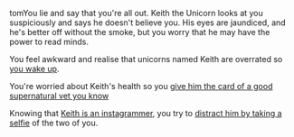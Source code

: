 tomYou lie and say that you're all out. Keith the Unicorn looks at you suspiciously and says he doesn't believe you.
His eyes are jaundiced, and he's better off without the smoke, but you worry that he may have the power to read minds.

You feel awkward and realise that unicorns named Keith are overrated so [you wake up](../existence/existence.md).

You're worried about Keith's health so you
[give him the card of a good supernatural vet you know](./super-vet/super-vet.md)

Knowing that [Keith is an instagrammer](http://instagram.com/thetravelingunicorn), you
try to [distract him by taking a selfie](./fountain-youth/fountain-youth.md) of the two of you.
